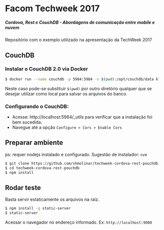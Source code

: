 # Facom Techweek 2017
##### Cordova, Rest e CouchDB - Abordagens de comunicação entre mobile e nuvem

Repositório com o exemplo utilizado na apresentação da TechWeek 2017

## CouchDB
### Instalar o CouchDB 2.0 via Docker
```sh
$ docker run --name couchdb -p 5984:5984 -v $(pwd):/opt/couchdb/data klaemo/couchdb
```

Neste caso pode-se substituir ``$(pwd)`` por outro diretório qualquer que se desejar utilizar como local para salvar os arquivos do banco.

### Configurando o CouchDB:

  - Acesse: http://localhost:5984/_utils para verificar que a instalação foi bem sucedida.
  - Navegue até a opção ``Configure > Cors > Enable Cors``

## Preparar ambiente
ps: requer nodejs instalado e configurado. Sugestão de instalador: ``nvm``

```sh
$ git clone https://github.com/vhmolinar/techweek-cordova-rest-pouchdb.git
$ cd techweek-cordova-rest-pouchdb
$ npm install
```

## Rodar teste
Basta servir estaticamente os arquivos na raíz.
```sh
$ npm install -g static-server
$ static-server
```
Acessar o navegador no endereço informado. Ex:
``http://localhost:9080``
